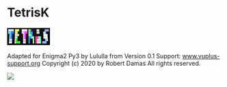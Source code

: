 # TetrisK
 
<img src="https://github.com/Belfagor2005/TetrisK/blob/main/usr/lib/enigma2/python/Plugins/Extensions/Tetris/Tetris.png?raw=true"> 

Adapted for Enigma2 Py3 by Lululla
from Version 0.1
Support: www.vuplus-support.org
Copyright (c) 2020 by Robert Damas
All rights reserved.


<img src="https://i.ibb.co/7Syms48/tetris.jpg">
